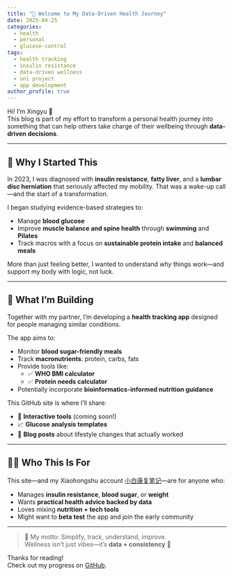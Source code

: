 ```yaml
---
title: "🌱 Welcome to My Data-Driven Health Journey"
date: 2025-04-25
categories:
  - health
  - personal
  - glucose-control
tags:
  - health tracking
  - insulin resistance
  - data-driven wellness
  - uni project
  - app development
author_profile: true
---
```


Hi! I’m Xingyu 👋  
This blog is part of my effort to transform a personal health journey into something that can help others take charge of their wellbeing through **data-driven decisions**.

---

## 🧬 Why I Started This

In 2023, I was diagnosed with **insulin resistance**, **fatty liver**, and a **lumbar disc herniation** that seriously affected my mobility. That was a wake-up call—and the start of a transformation.

I began studying evidence-based strategies to:
- Manage **blood glucose**
- Improve **muscle balance and spine health** through **swimming** and **Pilates**
- Track macros with a focus on **sustainable protein intake** and **balanced meals**

More than just feeling better, I wanted to understand *why* things work—and support my body with logic, not luck.

---

## 📱 What I’m Building

Together with my partner, I’m developing a **health tracking app** designed for people managing similar conditions.

The app aims to:
- Monitor **blood sugar-friendly meals**
- Track **macronutrients**: protein, carbs, fats
- Provide tools like:
  - ✅ **WHO BMI calculator**
  - ✅ **Protein needs calculator**
- Potentially incorporate **bioinformatics-informed nutrition guidance**

This GitHub site is where I’ll share:
- 🧮 **Interactive tools** (coming soon!)
- 📈 **Glucose analysis templates**
- 📝 **Blog posts** about lifestyle changes that actually worked

---

## 👩‍💻 Who This Is For

This site—and my Xiaohongshu account [小白康复笔记]([https://www.xiaohongshu.com/user/profile/26532835913](https://www.xiaohongshu.com/user/profile/666136620000000007006d84?xsec_token=YBJSX4Wwf9uVdh1P1lXS-CoNhIyfXXf6pNGUu1PMmSIl8=&xsec_source=app_share&xhsshare=CopyLink&appuid=666136620000000007006d84&apptime=1745546214&share_id=d4f9bef9f68e498d8e005215e3bb3edc))—are for anyone who:

- Manages **insulin resistance**, **blood sugar**, or **weight**
- Wants **practical health advice backed by data**
- Loves mixing **nutrition + tech tools**
- Might want to **beta test** the app and join the early community

---

> 🧠 My motto: Simplify, track, understand, improve.  
> Wellness isn’t just vibes—it’s **data + consistency** 💪

Thanks for reading!  
Check out my progress on [GitHub](https://github.com/xc017).
